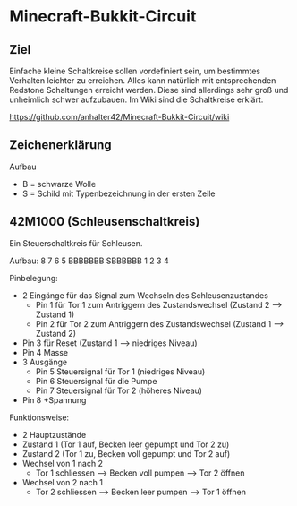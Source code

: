Minecraft-Bukkit-Circuit
========================

Ziel
----

Einfache kleine Schaltkreise sollen vordefiniert sein, um bestimmtes Verhalten leichter zu erreichen.
Alles kann natürlich mit entsprechenden Redstone Schaltungen erreicht werden. Diese sind allerdings sehr
groß und unheimlich schwer aufzubauen.
Im Wiki sind die Schaltkreise erklärt.

https://github.com/anhalter42/Minecraft-Bukkit-Circuit/wiki

Zeichenerklärung
----------------

Aufbau
  - B = schwarze Wolle
  - S = Schild mit Typenbezeichnung in der ersten Zeile

42M1000 (Schleusenschaltkreis)
------

Ein Steuerschaltkreis für Schleusen.

Aufbau:
  8 7 6 5
  BBBBBBB
  SBBBBBB
  1 2 3 4

Pinbelegung:
- 2 Eingänge für das Signal zum Wechseln des Schleusenzustandes
  - Pin 1 für Tor 1 zum Antriggern des Zustandswechsel (Zustand 2 --> Zustand 1)
  - Pin 2 für Tor 2 zum Antriggern des Zustandswechsel (Zustand 1 --> Zustand 2)
- Pin 3 für Reset (Zustand 1 --> niedriges Niveau)
- Pin 4 Masse
- 3 Ausgänge 
  - Pin 5 Steuersignal für Tor 1 (niedriges Niveau)
  - Pin 6 Steuersignal für die Pumpe 
  - Pin 7 Steuersignal für Tor 2 (höheres Niveau)
- Pin 8 +Spannung

Funktionsweise:
- 2 Hauptzustände 
- Zustand 1 (Tor 1 auf, Becken leer gepumpt und Tor 2 zu)
- Zustand 2 (Tor 1 zu, Becken voll gepumpt und Tor 2 auf)
- Wechsel von 1 nach 2
  - Tor 1 schliessen --> Becken voll pumpen --> Tor 2 öffnen
- Wechsel von 2 nach 1
  - Tor 2 schliessen --> Becken leer pumpen --> Tor 1 öffnen
